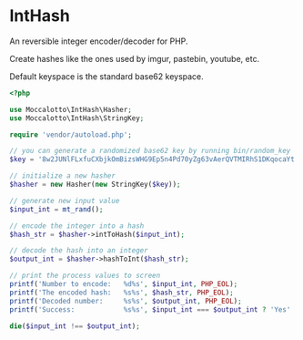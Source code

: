 # IntHash

An reversible integer encoder/decoder for PHP.

Create hashes like the ones used by imgur, pastebin, youtube, etc.

Default keyspace is the standard base62 keyspace.

```php
<?php

use Moccalotto\IntHash\Hasher;
use Moccalotto\IntHash\StringKey;

require 'vendor/autoload.php';

// you can generate a randomized base62 key by running bin/random_key
$key = '8w2JUNlFLxfuCXbjkOmBizsWHG9Ep5n4Pd70yZg63vAerQVTMIRhS1DKqocaYt';

// initialize a new hasher
$hasher = new Hasher(new StringKey($key));

// generate new input value
$input_int = mt_rand();

// encode the integer into a hash
$hash_str = $hasher->intToHash($input_int);

// decode the hash into an integer
$output_int = $hasher->hashToInt($hash_str);

// print the process values to screen
printf('Number to encode:   %d%s', $input_int, PHP_EOL);
printf('The encoded hash:   %s%s', $hash_str, PHP_EOL);
printf('Decoded number:     %s%s', $output_int, PHP_EOL);
printf('Success:            %s%s', $input_int === $output_int ? 'Yes' : 'NO!', PHP_EOL);

die($input_int !== $output_int);
```
